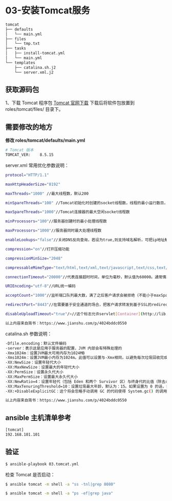 # 03-安装Tomcat服务

```bash
tomcat
├── defaults
│   └── main.yml
├── files
│   └── tmp.txt
├── tasks
│   ├── install-tomcat.yml
│   └── main.yml
└── templates
    ├── catalina.sh.j2
    └── server.xml.j2
```

## 获取源码包

1、下载 Tomcat 程序包 [Tomcat 官网下载](https://tomcat.apache.org/)   下载后将软件包放置到 roles/tomcat/files/ 目录下。

## 需要修改的地方

**修改 roles/tomcat/defaults/main.yml**
```bash
# Tomcat 版本
TOMCAT_VER:    8.5.15
```

server.xml 常用优化参数说明：

```bash
protocol="HTTP/1.1"

maxHttpHeaderSize="8192"

maxThreads="1000" //最大线程数，默认200

minSpareThreads="100" //Tomcat初始化时创建的socket线程数，线程的最小运行数目，这些始终保持运行，如果未指定，默认值为10

maxSpareThreads="1000"//Tomcat连接器的最大空闲socket线程数

minProcessors="100"//服务器创建时的最小处理线程数

maxProcessors="1000"//服务器同时最大处理线程数

enableLookups="false"//关闭DNS反向查询，若设为true,则支持域名解析，可把ip地址解析为主机名

compression="on"//打开压缩功能

compressionMinSize="2048"

compressableMimeType="text/html,text/xml,text/javascript,text/css,text/plain"

connectionTimeout="20000"//代表连接超时时间，单位为毫秒，默认值为60000。通常情况下设置为30000

URIEncoding="utf-8"//URL统一编码

acceptCount="1000"//监听端口队列最大数，满了之后客户请求会被拒绝（不能小于maxSpareThreads），如果未指定，默认值为100

redirectPort="8443"//在需要基于安全通道的场合，把客户请求转发到基于SSL的redirectPort端口

disableUploadTimeout="true"/>//这个标志允许servlet[Container](http://lib.csdn.net/base/4)在一个servlet执行的时候，使用一个不同的，更长的连接超时。最终的结果是给servlet更长的时间以便完成其执行，或者在数据上载的时候更长的超时时间。如果没有指定，设为false

以上内容来自简书：https://www.jianshu.com/p/4024bddc0550
```

catalina.sh 参数说明：

```bash
-Dfile.encoding：默认文件编码
-server：表示这是应用于服务器的配置，JVM 内部会有特殊处理的
-Xmx1024m：设置JVM最大可用内存为1024MB
-Xms1024m：设置JVM最小内存为1024m。此值可以设置与-Xmx相同，以避免每次垃圾回收完成后JVM重新分配内存。
-XX:NewSize：设置年轻代大小
-XX:MaxNewSize：设置最大的年轻代大小
-XX:PermSize：设置永久代大小
-XX:MaxPermSize：设置最大永久代大小
-XX:NewRatio=4：设置年轻代（包括 Eden 和两个 Survivor 区）与终身代的比值（除去永久代）。设置为 4，则年轻代与终身代所占比值为 1：4，年轻代占整个堆栈的 1/5
-XX:MaxTenuringThreshold=10：设置垃圾最大年龄，默认为：15。如果设置为 0 的话，则年轻代对象不经过 Survivor 区，直接进入年老代。对于年老代比较多的应用，可以提高效率。如果将此值设置为一个较大值，则年轻代对象会在 Survivor 区进行多次复制，这样可以增加对象再年轻代的存活时间，增加在年轻代即被回收的概论。
-XX:+DisableExplicitGC：这个将会忽略手动调用 GC 的代码使得 System.gc() 的调用就会变成一个空调用，完全不会触发任何 GC

以上内容来自简书：https://www.jianshu.com/p/4024bddc0550
```


## ansible 主机清单参考

```bash
[tomcat]
192.168.101.101
```

## 验证

```bash
$ ansible-playbook 03.tomcat.yml
```

检查 Tomcat 是否启动：

```bash
$ ansible tomcat -m shell -a "ss -tnl|grep 8080"

$ ansible tomcat -m shell -a "ps -ef|grep java"
```
